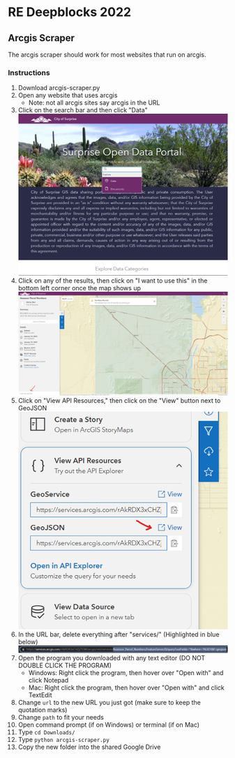 # RE Deepblocks 2022
## Arcgis Scraper
The arcgis scraper should work for most websites that run on arcgis.

### Instructions
1. Download arcgis-scraper.py
2. Open any website that uses arcgis
    - Note: not all arcgis sites say arcgis in the URL
3. Click on the search bar and then click "Data"
![Screenshot of searchbar](/assets/images/search.png)
4. Click on any of the results, then click on "I want to use this" in the bottom left corner once the map shows up
![Screenshot of the "I want to use this" button](/assets/images/i-want-to-use-this.png)
5. Click on "View API Resources," then click on the "View" button next to GeoJSON
![](/assets/images/view-api-resources.png)
6. In the URL bar, delete everything after "services/" (Highlighted in blue below)
![](/assets/images/URL-bar.png)
7. Open the program you downloaded with any text editor (DO NOT DOUBLE CLICK THE PROGRAM)
    - Windows: Right click the program, then hover over "Open with" and click Notepad
    - Mac: Right click the program, then hover over "Open with" and click TextEdit
8. Change `url` to the new URL you just got (make sure to keep the quotation marks)
9. Change `path` to fit your needs
10. Open command prompt (if on Windows) or terminal (if on Mac)
11. Type `cd Downloads/`
12. Type `python arcgis-scraper.py`
13. Copy the new folder into the shared Google Drive
